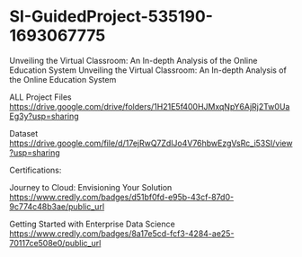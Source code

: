 # SI-GuidedProject-535190-1693067775
Unveiling the Virtual Classroom: An In-depth Analysis of the Online Education System
Unveiling the Virtual Classroom: An In-depth Analysis of the Online Education System

ALL Project Files https://drive.google.com/drive/folders/1H21E5f400HJMxqNpY6AjRj2Tw0UaEg3y?usp=sharing

Dataset https://drive.google.com/file/d/17ejRwQ7ZdlJo4V76hbwEzgVsRc_i53SI/view?usp=sharing

Certifications:

Journey to Cloud: Envisioning Your Solution https://www.credly.com/badges/d51bf0fd-e95b-43cf-87d0-9c774c48b3ae/public_url

Getting Started with Enterprise Data Science https://www.credly.com/badges/8a17e5cd-fcf3-4284-ae25-70117ce508e0/public_url
